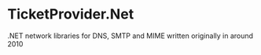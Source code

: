 # TicketProvider.Net
.NET network libraries for DNS, SMTP and MIME written originally in around 2010
